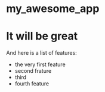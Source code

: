 # my_awesome_app
It will be great
=====

And here is a list of features:
- the very first feature
- second frature
- third
- fourth feature

